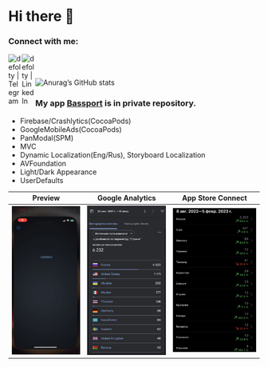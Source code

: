 # Hi there 👋 
### Connect with me: 
[<img align="left" alt="defolty | Telegram" width="27px" src="https://img.icons8.com/color/344/telegram-app--v1.png" />][Telegram]
[<img align="left" alt="defolty | LinkedIn" width="27px" src="https://img.icons8.com/officel/344/linkedin.png" />][linkedin]  
<br /> 
 
[linkedin]: https://linkedin.com/in/nikitanesporov 
[Telegram]: http://t.me/nikitanesporov/   

![Anurag’s GitHub stats](https://github-readme-stats.vercel.app/api?username=defolty&theme=graywhite&bg_color=DEG,64A8FA,D8A3FF&show_icons=true&hide=issues,prs,contribs,stars&hide_rank=true&count_private=true&border_radius=25)

### My app [Bassport](https://apps.apple.com/us/app/bassport/id1573554303) is in private repository.   
- Firebase/Crashlytics(CocoaPods)
- GoogleMobileAds(CocoaPods)
- PanModal(SPM)
- MVC
- Dynamic Localization(Eng/Rus), Storyboard Localization
- AVFoundation
- Light/Dark Appearance
- UserDefaults 

| Preview | Google Analytics | App Store Connect |
:---:|:---:|:---:
![Preview](https://github.com/defolty/defolty/blob/main/Bassport%20Preview.gif) | ![Google Analytics](https://github.com/defolty/defolty/blob/main/Google%20Analytics.jpg) | ![App Store Connect](https://github.com/defolty/defolty/blob/main/App%20Store%20Connect.jpg) 
